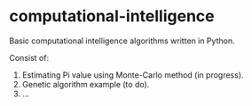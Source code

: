 # computational-intelligence
Basic computational intelligence algorithms written in Python.

Consist of:
1. Estimating Pi value using Monte-Carlo method (in progress).
2. Genetic algorithm example (to do).
3. ...
